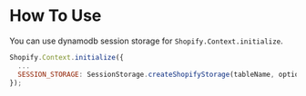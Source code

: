 # How To Use

You can use dynamodb session storage for `Shopify.Context.initialize`.

```javascript
Shopify.Context.initialize({
  ...
  SESSION_STORAGE: SessionStorage.createShopifyStorage(tableName, options),
});
```
